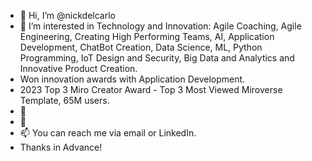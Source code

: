 - 👋 Hi, I’m @nickdelcarlo
- 👀 I’m interested in Technology and Innovation: Agile Coaching, Agile Engineering, Creating High Performing Teams, AI, Application Development, ChatBot Creation, Data Science, ML, Python Programming, IoT Design and Security, Big Data and Analytics and Innovative Product Creation.
- Won innovation awards with Application Development.
- 2023 Top 3 Miro Creator Award - Top 3 Most Viewed Miroverse Template, 65M users.  
- 🌱 
- 💞️ 
- 📫 You can reach me via email or LinkedIn.
- Thanks in Advance!

<!---
nickdelcarlo/nickdelcarlo is a ✨ special ✨ repository because its `README.md` (this file) appears on your GitHub profile.
You can click the Preview link to take a look at your changes.
--->
